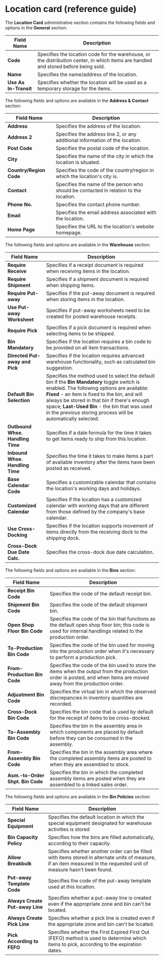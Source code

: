 # Location card (reference guide)

The **Location Card** administrative section contains the following fields and options in the **General** section:

| Field Name      | Description |
| ----------- | ----------- |
|  **Code**   | Specifies the location code for the warehouse, or the distribution center, in which items are handled and stored before being sold.   |
|  **Name**  | Specifies the name/address of the location.   |
|  **Use As In-Transit**  |   Specifies whether the location will be used as a temporary storage for the items.   |

The following fields and options are available in the **Address & Contact** section:

| Field Name      | Description |
| ----------- | ----------- |
|  **Address**   |  Specifies the address of the location.   |
|  **Address 2**  |  Specifies the address line 2, or any additional information of the location.  |
|  **Post Code**  |   Specifies the postal code of the location.   |
|  **City**   |   Specifies the name of the city in which the location is situated.  |
|  **Country/Region Code**  |   Specifies the code of the country/region in which the location's city is.  |
|  **Contact**  |   Specifies the name of the person who should be contacted in relation to the location.   |
|  **Phone No.**   |  Specifies the contact phone number.   |
|  **Email**  |  Specifies the email address associated with the location.   |
|  **Home Page**  |  Specifies the URL to the location's website homepage.    |

The following fields and options are available in the **Warehouse** section:


| Field Name      | Description |
| ----------- | ----------- |
|  **Require Receive**   |  Specifies if a receipt document is required when receiving items in the location.  |
|  **Require Shipment**  |  Specifies if a shipment document is required when shipping items.  |
|  **Require Put-away**  |  Specifies if the put-away document is required when storing items in the location.    |
|  **Use Put-away Worksheet**   |   Specifies if put-away worksheets need to be created for posted warehouse receipts.   |
|  **Require Pick**  |   Specifies if a pick document is required when selecting items to be shipped.  |
|  **Bin Mandatory**  |   Specifies if the location requires a bin code to be provided on all item transactions.   |
|  **Directed Put-away and Pick**   |  Specifies if the location requires advanced warehouse functionality, such as calculated bin suggestion.  |
|  **Default Bin Selection**  |  Specifies the method used to select the default bin if the **Bin Mandatory** toggle switch is enabled. The following options are available: **Fixed** - an item is fixed to the bin, and will always be stored in that bin if there's enough space; **Last-Used Bin** - the bin that was used in the previous storing process will be automatically selected.   |
|  **Outbound Whse. Handling Time**  |  Specifies if a date formula for the time it takes to get items ready to ship from this location.     |
|  **Inbound Whse. Handling Time**   |  Specifies the time it takes to make items a part of available inventory after the items have been posted as received.  |
|  **Base Calendar Code**  |  Specifies a customizable calendar that contains the location's working days and holidays.   |
|  **Customized Calendar**  |   Specifies if the location has a customized calendar with working days that are different from those defined by the company's base calendar.   |
|  **Use Cross-Docking**  |   Specifies if the location supports movement of items directly from the receiving dock to the shipping dock.  |
|  **Cross-Dock Due Date Calc.**  |   Specifies the cross-dock due date calculation.    |

The following fields and options are available in the **Bins** section:

| Field Name      | Description |
| ----------- | ----------- |
|  **Receipt Bin Code**   |  Specifies the code of the default receipt bin.   |
|  **Shipment Bin Code**  |  Specifies the code of the default shipment bin.  |
|  **Open Shop Floor Bin Code**  |   Specifies the code of the bin that functions as the default open shop floor bin; this code is used for internal handlings related to the production order.   |
|  **To-Production Bin Code**   |  Specifies the code of the bin used for moving into the production order when it's necessary to perform a production pick.   |
|  **From-Production Bin Code**  |   Specifies the code of the bin used to store the items when the output from the production order is posted, and when items are moved away from the production order.  |
|  **Adjustment Bin Code**  |   Specifies the virtual bin in which the observed discrepancies in inventory quantities are recorded.   |
|  **Cross-Dock Bin Code**  |   Specifies the bin code that is used by default for the receipt of items to be cross-docked.   |
|  **To-Assembly Bin Code**   |  Specifies the bin in the assembly area in which components are placed by default before they can be consumed in the assembly.  |
|  **From-Assembly Bin Code**  |  Specifies the bin in the assembly area where the completed assembly items are posted to when they are assembled to stock.  |
|  **Asm.-to-Order Shpt. Bin Code**  |  Specifies the bin in which the completed assembly items are posted when they are assembled to a linked sales order.    |

The following fields and options are available in the **Bin Policies** section:

| Field Name      | Description |
| ----------- | ----------- |
|  **Special Equipment**   |  Specifies the default location in which the special equipment designated for warehouse activities is stored  |
|  **Bin Capacity Policy**  |  Specifies how the bins are filled automatically, according to their capacity.  |
|  **Allow Breakbulk**  |   Specifies whether another order can be filled with items stored in alternate units of measure, if an item measured in the requested unit of measure hasn't been found.   |
|  **Put-away Template Code**   |   Specifies the code of the put-away template used at this location.  |
|  **Always Create Put-away Line**  |   Specifies whether a put-away line is created even if the appropriate zone and bin can't be located.  |
|  **Always Create Pick Line**  |   Specifies whether a pick line is created even if the appropriate zone and bin can't be located.   |
|  **Pick According to FEFO**   |  Specifies whether the First Expired First Out (FEFO) method is used to determine which items to pick, according to the expiration dates.  |
